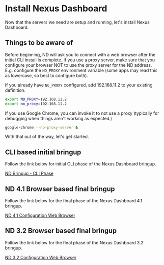 # Install Nexus Dashboard

Now that the servers we need are setup and running, let's install
Nexus Dashboard.

## Things to be aware of

Before beginning, ND will ask you to connect with a web browser after
the initial CLI install is complete.  If you use a proxy server, make
sure that you configure your browser NOT to use the proxy server
for the ND address.  E.g. configure the `NO_PROXY` environment variable
(some apps may read this as lowercase, so best to configure both).

If you already have `NO_PROXY` configured, add 192.168.11.2 to your existing definition.

```bash
export NO_PROXY=192.168.11.2
export no_proxy=192.168.11.2
```

If you use Google Chrome, you can invoke it to not use a proxy (typically for
debugging when things aren't working as expected.)

```bash
google-chrome --no-proxy-server &
```

With that out of the way, let's get started.

## CLI based initial bringup

Follow the link below for initial CLI phase of the Nexus Dashboard bringup.

[ND Bringup - CLI Phase](./nd_bringup_cli.md)

## ND 4.1 Browser based final bringup

Follow the link below for the final phase of the Nexus Dashboard 4.1 bringup.

[ND 4.1 Configuration Web Browser](./nd4_bringup_web.md)

## ND 3.2 Browser based final bringup

Follow the link below for the final phase of the Nexus Dashboard 3.2 bringup.

[ND 3.2 Configuration Web Browser](./nd3_bringup_web.md)
